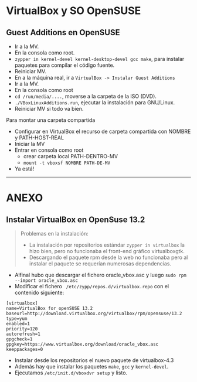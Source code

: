 
# VirtualBox y SO OpenSUSE

## Guest Additions en OpenSUSE

* Ir a la MV.
* En la consola como root.
* `zypper in kernel-devel kernel-desktop-devel gcc make`, para instalar paquetes para compilar el código fuente.
* Reiniciar MV.
* En a la máquina real, ir a `VirtualBox -> Instalar Guest Additions`
* Ir a la MV.
* En la consola como root
* `cd /run/media/....`, moverse a la carpeta de la ISO (DVD).
* `./VBoxLinuxAdditions.run`, ejecutar la instalación para GNU/Linux.
* Reiniciar MV si todo va bien.

Para montar una carpeta compartida
* Configurar en VirtualBox el recurso de carpeta compartida con NOMBRE y PATH-HOST-REAL
* Iniciar la MV
* Entrar en consola como root
    * crear carpeta local PATH-DENTRO-MV
    * `mount -t vboxsf NOMBRE PATH-DE-MV`
* Ya está!

---
# ANEXO

## Instalar VirtualBox en OpenSuse 13.2

> Problemas en la instalación:
>
> * La instalación por repositorios estándar `zypper in virtualbox` la hizo bien,
pero no funcionaba el front-end gráfico virtualboxgtk.
> * Descargando el paquete rpm desde la web no funcionaba pero al instalar el
paquete se requerían numerosas dependencias.

* Alfinal hubo que descargar el fichero oracle_vbox.asc y luego `sudo rpm --import oracle_vbox.asc`
* Modificar el fichero ` /etc/zypp/repos.d/virtualbox.repo` con el contenido siguiente:

```
[virtualbox]
name=VirtualBox for openSUSE 13.2
baseurl=http://download.virtualbox.org/virtualbox/rpm/opensuse/13.2
type=yum
enabled=1
priority=120
autorefresh=1
gpgcheck=1
gpgkey=https://www.virtualbox.org/download/oracle_vbox.asc
keeppackages=0
```
* Instalar desde los repositorios el nuevo paquete de virtualbox-4.3
* Además hay que instalar los paquetes `make`, `gcc` y `kernel-devel`.
* Ejecutamos `/etc/init.d/vboxdvr setup` y listo.
